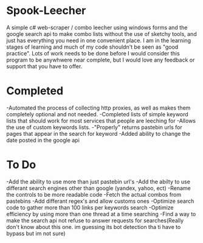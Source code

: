 # Spook-Leecher
A simple c# web-scraper / combo leecher using windows forms and the google search api to make combo lists without the use of sketchy tools, and just has everything you need in one convenient place. I am in the learning stages of learning and much of my code shouldn't be seen as "good practice". Lots of work needs to be done before I would consider this program to be anywhwere near complete, but I would love any feedback or support that you have to offer.

# Completed
-Automated the process of collecting http proxies, as well as makes them completely optional and not needed.
-Completed lists of simple keyword lists that should work for most services that people are leeching for
-Allows the use of custom keywords lists.
-"Properly" returns pastebin urls for pages that appear in the search for keyword
-Added ability to change the date posted in the google api

# To Do
-Add the ability to use more than just pastebin url's
-Add the abilty to use differant search engines other than google (yandex, yahoo, ect)
-Rename the controls to be more readable code
-Fetch the actual combos from pastebins
-Add differant regex's and allow customs ones
-Optimize search code to gather more than 100 links per keywords search
-Optimize efficiency by using more than one thread at a time searching
-Find a way to make the search api not refuse to answer requests for searches(Really don't know about this one. im guessing its bot detection tha ti have to bypass but im not sure)
